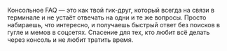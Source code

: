 Консольное FAQ — это как твой гик-друг, который всегда на связи в терминале и не устаёт отвечать на одни и те же вопросы. Просто набираешь, что интересно, и получаешь быстрый ответ без поисков в гугле и мемов в соцсетях. Спасение для тех, кто любит всё делать через консоль и не любит тратить время.
